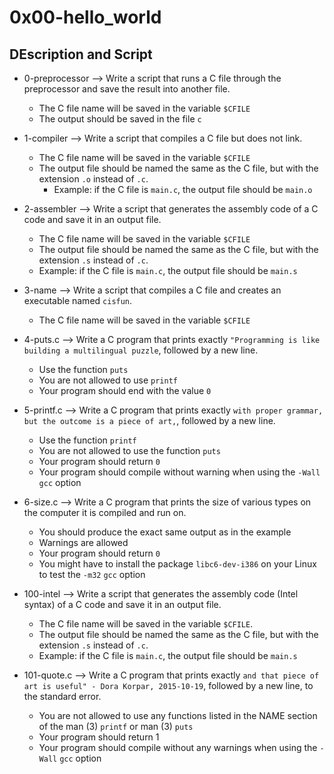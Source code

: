 # 0x00-hello_world

##  DEscription and Script

* 0-preprocessor --> Write a script that runs a C file through the preprocessor and save the result into another file.
    * The C file name will be saved in the variable ``$CFILE``
    * The output should be saved in the file ``c``

* 1-compiler  --> Write a script that compiles a C file but does not link.
  * The C file name will be saved in the variable ``$CFILE``
  * The output file should be named the same as the C file, but with the extension ``.o`` instead of ``.c``.
    * Example: if the C file is ``main.c``, the output file should be ``main.o``

* 2-assembler --> Write a script that generates the assembly code of a C code and save it in an output file.
    * The C file name will be saved in the variable ``$CFILE``
    * The output file should be named the same as the C file, but with the extension ``.s`` instead of ``.c``.
    * Example: if the C file is ``main.c``, the output file should be ``main.s``

* 3-name --> Write a script that compiles a C file and creates an executable named ``cisfun``.
   * The C file name will be saved in the variable ``$CFILE``

* 4-puts.c --> Write a C program that prints exactly ``"Programming is like building a multilingual puzzle``, followed by a new line.
    * Use the function ``puts``
    * You are not allowed to use ``printf``
    * Your program should end with the value ``0``

* 5-printf.c --> Write a C program that prints exactly ``with proper grammar, but the outcome is a piece of art,``, followed by a new line.
    * Use the function ``printf``
    * You are not allowed to use the function ``puts``
    * Your program should return ``0``
    * Your program should compile without warning when using the ``-Wall`` ``gcc`` option

* 6-size.c --> Write a C program that prints the size of various types on the computer it is compiled and run on.
    * You should produce the exact same output as in the example
    * Warnings are allowed
    * Your program should return ``0``
    * You might have to install the package ``libc6-dev-i386`` on your Linux to test the ``-m32`` ``gcc`` option

* 100-intel --> Write a script that generates the assembly code (Intel syntax) of a C code and save it in an output file.
    * The C file name will be saved in the variable ``$CFILE``.
    * The output file should be named the same as the C file, but with the extension ``.s`` instead of ``.c``.
    * Example: if the C file is ``main.c``, the output file should be ``main.s``

* 101-quote.c --> Write a C program that prints exactly ``and that piece of art is useful" - Dora Korpar, 2015-10-19``, followed by a new line, to the standard error.
    * You are not allowed to use any functions listed in the NAME section of the man (3) ``printf`` or man (3) ``puts``
    * Your program should return 1
    * Your program should compile without any warnings when using the ``-Wall`` ``gcc`` option
